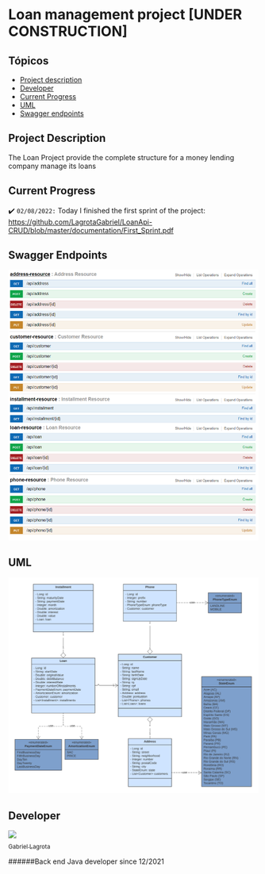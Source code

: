 # Loan management project [UNDER CONSTRUCTION]

## Tópicos

- [Project description](#project-description)
- [Developer](#developer)
- [Current Progress](#current-progress)
- [UML](#uml)
- [Swagger endpoints](#swagger-endpoints)


## Project Description

The Loan Project provide the complete structure for a money lending company manage its loans

## Current Progress

:heavy_check_mark: `02/08/2022:` Today I finished the first sprint of the project: 
https://github.com/LagrotaGabriel/LoanApi-CRUD/blob/master/documentation/First_Sprint.pdf

## Swagger Endpoints

![](documentation/swagger-crud.png)

## UML

![](documentation/uml.png)

## Developer

[<img src="https://avatars.githubusercontent.com/u/95034068?s=400&u=e6564e30a8bb550bd02aac95951f4e0dff78fc48&v=4" width=115><br><sub>Gabriel Lagrota</sub>](https://github.com/LagrotaGabriel)

######Back end Java developer since 12/2021

